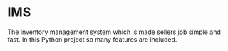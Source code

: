 # IMS
The inventory management system which is made sellers job simple and fast. In this Python project so many features are included.
